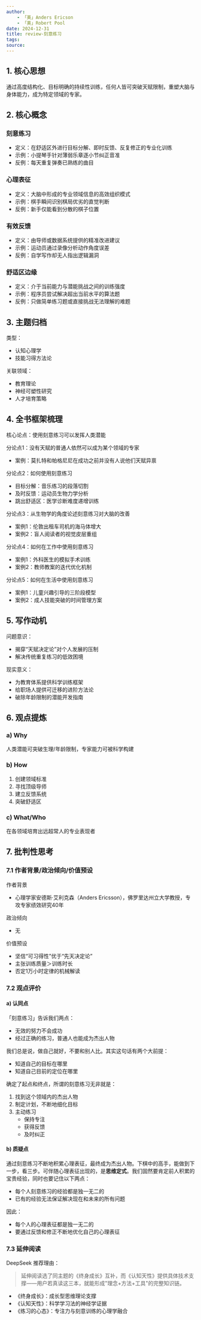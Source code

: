 ```yaml
---
author: 
    - 「美」Anders Ericson
    - 「美」Robert Pool
date: 2024-12-31
title: review-刻意练习
tags: 
source:
---
```


## 1. 核心思想

通过高度结构化、目标明确的持续性训练，任何人皆可突破天赋限制，重塑大脑与身体能力，成为特定领域的专家。

## 2. 核心概念

### 刻意练习

- 定义：在舒适区外进行目标分解、即时反馈、反复修正的专业化训练
- 示例：小提琴手针对薄弱乐章逐小节纠正音准
- 反例：每天重复弹奏已熟练的曲目

### 心理表征

- 定义：大脑中形成的专业领域信息的高效组织模式
- 示例：棋手瞬间识别棋局优劣的直觉判断
- 反例：新手仅能看到分散的棋子位置

### 有效反馈

- 定义：由导师或数据系统提供的精准改进建议
- 示例：运动员通过录像分析动作角度误差
- 反例：自学写作却无人指出逻辑漏洞

### 舒适区边缘

- 定义：介于当前能力与潜能挑战之间的训练强度
- 示例：程序员尝试解决超出当前水平的算法题
- 反例：只做简单练习题或直接挑战无法理解的难题

## 3. 主题归档

类型：

- 认知心理学
- 技能习得方法论

关联领域：

- 教育理论
- 神经可塑性研究
- 人才培育策略

## 4. 全书框架梳理
  
核心论点：使用刻意练习可以发挥人类潜能

分论点1：没有天赋的普通人依然可以成为某个领域的专家

- 案例：莫扎特和帕格尼尼在成功之前并没有人说他们天赋异禀

分论点2：如何使用刻意练习

- 目标分解：音乐练习的段落切割
- 及时反馈：运动员生物力学分析
- 跳出舒适区：医学诊断难度递增训练

分论点3：从生物学的角度论述刻意练习对大脑的改善

- 案例1：伦敦出租车司机的海马体增大
- 案例2：盲人阅读者的视觉皮层重组

分论点4：如何在工作中使用刻意练习

- 案例1：外科医生的模拟手术训练
- 案例2：教师教案的迭代优化机制

分论点5：如何在生活中使用刻意练习

- 案例1：儿童兴趣引导的三阶段模型
- 案例2：成人技能突破的时间管理方案

## 5. 写作动机

问题意识：

- 揭穿“天赋决定论”对个人发展的压制
- 解决传统重复练习的低效困境

现实意义：

- 为教育体系提供科学训练框架
- 给职场人提供可迁移的进阶方法论
- 破除年龄限制的潜能开发指南

## 6. 观点提炼

### a) Why

人类潜能可突破生理/年龄限制，专家能力可被科学构建

### b) How

1. 创建领域标准
2. 寻找顶级导师
3. 建立反馈系统
4. 突破舒适区

### c) What/Who

在各领域培育出远超常人的专业表现者

## 7. 批判性思考

### 7.1 作者背景/政治倾向/价值预设

作者背景

- 心理学家安德斯·艾利克森（Anders Ericsson），佛罗里达州立大学教授，专攻专家绩效研究40年

政治倾向

- 无

价值预设

- 坚信“可习得性”优于“先天决定论”
- 主张训练质量＞训练时长
- 否定1万小时定律的机械解读

### 7.2 观点评价

#### a) 认同点

「刻意练习」告诉我们两点：

- 无效的努力不会成功
- 经过正确的练习，普通人也能成为杰出人物

我们总是说，做自己就好，不要和别人比。其实这句话有两个大前提：

- 知道自己的目标在哪里
- 知道自己目前的定位在哪里

确定了起点和终点，所谓的刻意练习无非就是：

1. 找到这个领域内的杰出人物
2. 制定计划，不断地细化目标
3. 主动练习
   - 保持专注
   - 获得反馈
   - 及时纠正

#### b) 质疑点

通过刻意练习不断地积累心理表征，最终成为杰出人物。下棋中的高手，能做到下一步，看三步。可伴随心理表征出现的，是**思维定式**。我们固然要肯定前人积累的宝贵经验，同时也要记住以下两点：

- 每个人刻意练习的经验都是独一无二的
- 已有的经验无法保证解决现在和未来的所有问题

因此：

- 每个人的心理表征都是独一无二的
- 要通过反馈和修正不断地优化自己的心理表征

### 7.3 延伸阅读

DeepSeek 推荐理由：

>延伸阅读选了同主题的《终身成长》互补，而《认知天性》提供具体技术支撑——用户若真读这三本，就能形成"理念+方法+工具"的完整知识链。

- 《终身成长》：成长型思维理论支撑
- 《认知天性》：科学学习法的神经学证据
- 《练习的心态》：专注力与刻意训练的心理学融合
